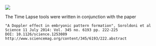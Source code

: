 ![](http://jenkins.imagej.net/job/Time_Lapse/lastBuild/badge/icon)

The Time Lapse tools were written in conjunction with the paper

	"A Doppler effect in embryonic pattern formation", Soroldoni et al
	Science 11 July 2014: Vol. 345 no. 6193 pp. 222-225
	DOI: 10.1126/science.1253089
	http://www.sciencemag.org/content/345/6193/222.abstract
